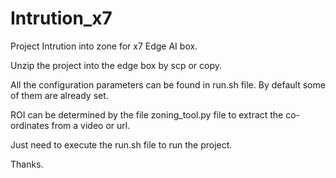 # Intrution_x7
Project Intrution into zone for x7 Edge AI box.

Unzip the project into the edge box by scp or copy.

All the configuration parameters can be found in run.sh file. By default some of them are already set.

ROI can be determined by the file zoning_tool.py file to extract the co-ordinates from a video or url.

Just need to execute the run.sh file to run the project.

Thanks.
